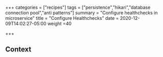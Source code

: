 +++
categories = ["recipes"]
tags = ["persistence","hikari","database connection pool","anti patterns"]
summary = "Configure healthchecks in microservice"
title = "Configure Healthchecks"
date = 2020-12-09T14:02:27-05:00
weight =40

+++

## Context

